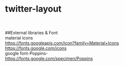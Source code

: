 # twitter-layout <br><br>

##External libraries & Font<br>
material icons<br>
 https://fonts.googleapis.com/icon?family=Material+Icons<br>
  https://fonts.google.com/icons <br>
google font-Poppins-<br>
   https://fonts.google.com/specimen/Poppins<br>
